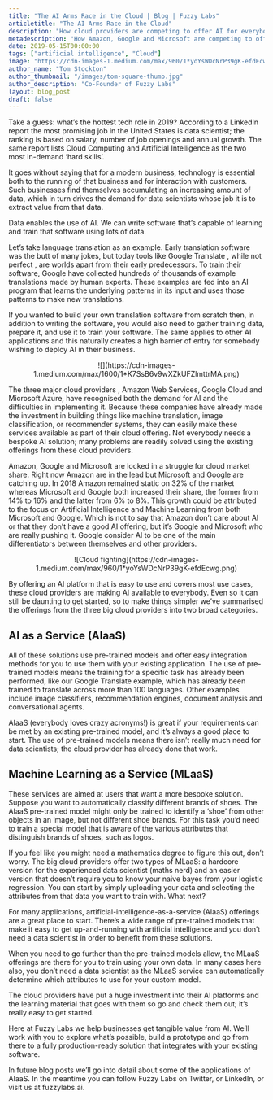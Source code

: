 ```yaml
---
title: "The AI Arms Race in the Cloud | Blog | Fuzzy Labs"
articletitle: "The AI Arms Race in the Cloud"
description: "How cloud providers are competing to offer AI for everybody"
metadescription: "How Amazon, Google and Microsoft are competing to offer AI for everybody"
date: 2019-05-15T00:00:00
tags: ["artificial intelligence", "Cloud"]
image: "https://cdn-images-1.medium.com/max/960/1*yoYsWDcNrP39gK-efdEcwg.png"
author_name: "Tom Stockton"
author_thumbnail: "/images/tom-square-thumb.jpg"
author_description: "Co-Founder of Fuzzy Labs"
layout: blog_post
draft: false
---
```

Take a guess: what’s the hottest tech role in 2019? According to a LinkedIn report the most promising job in the United States is data scientist; the ranking is based on salary, number of job openings and annual growth. The same report lists Cloud Computing and Artificial Intelligence as the two most in-demand ‘hard skills’.

It goes without saying that for a modern business, technology is essential both to the running of that business and for interaction with customers. Such businesses find themselves accumulating an increasing amount of data, which in turn drives the demand for data scientists whose job it is to extract value from that data.

Data enables the use of AI. We can write software that’s capable of learning and train that software using lots of data.

Let’s take language translation as an example. Early translation software was the butt of many jokes, but today tools like Google Translate , while not perfect , are worlds apart from their early predecessors. To train their software, Google have collected hundreds of thousands of example translations made by human experts. These examples are fed into an AI program that learns the underlying patterns in its input and uses those patterns to make new translations.

If you wanted to build your own translation software from scratch then, in addition to writing the software, you would also need to gather training data, prepare it, and use it to train your software. The same applies to other AI applications and this naturally creates a high barrier of entry for somebody wishing to deploy AI in their business.

<center>
![](https://cdn-images-1.medium.com/max/1600/1*K7SsB6v9wXZkUFZlmttrMA.png)
</center>

The three major cloud providers , Amazon Web Services, Google Cloud and Microsoft Azure, have recognised both the demand for AI and the difficulties in implementing it. Because these companies have already made the investment in building things like machine translation, image classification, or recommender systems, they can easily make these services available as part of their cloud offering. Not everybody needs a bespoke AI solution; many problems are readily solved using the existing offerings from these cloud providers.

Amazon, Google and Microsoft are locked in a struggle for cloud market share. Right now Amazon are in the lead but Microsoft and Google are catching up. In 2018 Amazon remained static on 32% of the market whereas Microsoft and Google both increased their share, the former from 14% to 16% and the latter from 6% to 8%. This growth could be attributed to the focus on Artificial Intelligence and Machine Learning from both Microsoft and Google. Which is not to say that Amazon don’t care about AI or that they don’t have a good AI offering, but it’s Google and Microsoft who are really pushing it. Google consider AI to be one of the main differentiators between themselves and other providers.

<center>
![Cloud fighting](https://cdn-images-1.medium.com/max/960/1*yoYsWDcNrP39gK-efdEcwg.png)
</center>

By offering an AI platform that is easy to use and covers most use cases, these cloud providers are making AI available to everybody. Even so it can still be daunting to get started, so to make things simpler we’ve summarised the offerings from the three big cloud providers into two broad categories.

## AI as a Service (AIaaS)

All of these solutions use pre-trained models and offer easy integration methods for you to use them with your existing application. The use of pre-trained models means the training for a specific task has already been performed, like our Google Translate example, which has already been trained to translate across more than 100 languages. Other examples include image classifiers, recommendation engines, document analysis and conversational agents.

AIaaS (everybody loves crazy acronyms!) is great if your requirements can be met by an existing pre-trained model, and it’s always a good place to start. The use of pre-trained models means there isn’t really much need for data scientists; the cloud provider has already done that work.

## Machine Learning as a Service (MLaaS)

These services are aimed at users that want a more bespoke solution. Suppose you want to automatically classify different brands of shoes. The AIaaS pre-trained model might only be trained to identify a ‘shoe’ from other objects in an image, but not different shoe brands. For this task you’d need to train a special model that is aware of the various attributes that distinguish brands of shoes, such as logos.

If you feel like you might need a mathematics degree to figure this out, don’t worry. The big cloud providers offer two types of MLaaS: a hardcore version for the experienced data scientist (maths nerd) and an easier version that doesn’t require you to know your naive bayes from your logistic regression. You can start by simply uploading your data and selecting the attributes from that data you want to train with.
What next?

For many applications, artificial-intelligence-as-a-service (AIaaS) offerings are a great place to start. There’s a wide range of pre-trained models that make it easy to get up-and-running with artificial intelligence and you don’t need a data scientist in order to benefit from these solutions.

When you need to go further than the pre-trained models allow, the MLaaS offerings are there for you to train using your own data. In many cases here also, you don’t need a data scientist as the MLaaS service can automatically determine which attributes to use for your custom model.

The cloud providers have put a huge investment into their AI platforms and the learning material that goes with them so go and check them out; it’s really easy to get started.

Here at Fuzzy Labs we help businesses get tangible value from AI. We’ll work with you to explore what’s possible, build a prototype and go from there to a fully production-ready solution that integrates with your existing software.

In future blog posts we’ll go into detail about some of the applications of AIaaS. In the meantime you can follow Fuzzy Labs on Twitter, or LinkedIn, or visit us at fuzzylabs.ai.
